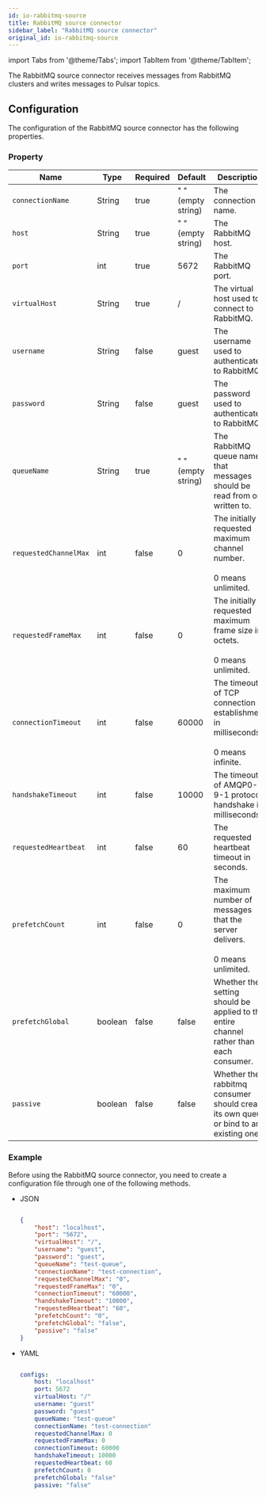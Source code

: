 ```yaml
---
id: io-rabbitmq-source
title: RabbitMQ source connector
sidebar_label: "RabbitMQ source connector"
original_id: io-rabbitmq-source
---
```


import Tabs from '@theme/Tabs';
import TabItem from '@theme/TabItem';


The RabbitMQ source connector receives messages from RabbitMQ clusters 
and writes messages to Pulsar topics.

## Configuration 

The configuration of the RabbitMQ source connector has the following properties.

### Property

| Name | Type|Required | Default | Description 
|------|----------|----------|---------|-------------|
| `connectionName` |String| true | " " (empty string) | The connection name. |
| `host` | String| true | " " (empty string) | The RabbitMQ host. |
| `port` | int |true | 5672 | The RabbitMQ port. |
| `virtualHost` |String|true | / | The virtual host used to connect to RabbitMQ. |
| `username` | String|false | guest | The username used to authenticate to RabbitMQ. |
| `password` | String|false | guest | The password used to authenticate to RabbitMQ. |
| `queueName` | String|true | " " (empty string) | The RabbitMQ queue name that messages should be read from or written to. |
| `requestedChannelMax` | int|false | 0 | The initially requested maximum channel number. <br /><br />0 means unlimited. |
| `requestedFrameMax` | int|false |0 | The initially requested maximum frame size in octets. <br /><br />0 means unlimited. |
| `connectionTimeout` | int|false | 60000 | The timeout of TCP connection establishment in milliseconds. <br /><br />0 means infinite. |
| `handshakeTimeout` | int|false | 10000 | The timeout of AMQP0-9-1 protocol handshake in milliseconds. |
| `requestedHeartbeat` | int|false | 60 | The requested heartbeat timeout in seconds. |
| `prefetchCount` | int|false | 0 | The maximum number of messages that the server delivers.<br /><br /> 0 means unlimited. |
| `prefetchGlobal` | boolean|false | false |Whether the setting should be applied to the entire channel rather than each consumer. |
| `passive` | boolean|false | false | Whether the rabbitmq consumer should create its own queue or bind to an existing one. |

### Example

Before using the RabbitMQ source connector, you need to create a configuration file through one of the following methods.

* JSON 

    ```json

    {
        "host": "localhost",
        "port": "5672",
        "virtualHost": "/",
        "username": "guest",
        "password": "guest",
        "queueName": "test-queue",
        "connectionName": "test-connection",
        "requestedChannelMax": "0",
        "requestedFrameMax": "0",
        "connectionTimeout": "60000",
        "handshakeTimeout": "10000",
        "requestedHeartbeat": "60",
        "prefetchCount": "0",
        "prefetchGlobal": "false",
        "passive": "false"
    }

    ```

* YAML

    ```yaml

    configs:
        host: "localhost"
        port: 5672
        virtualHost: "/"
        username: "guest"
        password: "guest"
        queueName: "test-queue"
        connectionName: "test-connection"
        requestedChannelMax: 0
        requestedFrameMax: 0
        connectionTimeout: 60000
        handshakeTimeout: 10000
        requestedHeartbeat: 60
        prefetchCount: 0
        prefetchGlobal: "false"
        passive: "false"

    ```

